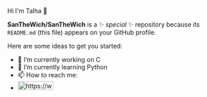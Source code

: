 Hi I'm Talha 👋


**SanTheWich/SanTheWich** is a ✨ _special_ ✨ repository because its `README.md` (this file) appears on your GitHub profile.

Here are some ideas to get you started:

- 🔭 I’m currently working on C
- 🌱 I’m currently learning Python
- 📫 How to reach me:
- <img src="[https://upload.wikimedia.org/wikipedia/commons/thumb/8/80/LinkedIn_Logo_2013.svg/1024px-LinkedIn_Logo_2013.svg.png" alt="https://www.linkedin.com/in/yasin-talha-karabudak-40b51423b/](https://encrypted-tbn0.gstatic.com/images?q=tbn:ANd9GcR2MM3d3wXnnH-eA0UrWsYyXCfBLIPSOY-WAQ&s)" width="80" height="20">


